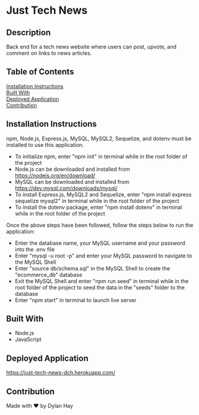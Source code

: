 # Just Tech News

## Description
Back end for a tech news website where users can post, upvote, and comment on links to news articles.

## Table of Contents
[Installation Instructions](#installation-instructions)   
[Built With](#built-with)  
[Deployed Application](#deployed-application)  
[Contribution](#contribution)  

## Installation Instructions
npm, Node.js, Express.js, MySQL, MySQL2, Sequelize, and dotenv must be installed to use this application.

* To initialize npm, enter "npm init" in terminal while in the root folder of the project
* Node.js can be downloaded and installed from https://nodejs.org/en/download/  
* MySQL can be downloaded and installed from https://dev.mysql.com/downloads/mysql/
* To install Express.js, MySQL2 and Sequelize, enter "npm install express sequelize mysql2" in terminal while in the root folder of the project
* To install the dotenv package, enter "npm install dotenv" in terminal while in the root folder of the project 

Once the above steps have been followed, follow the steps below to run the application: 
* Enter the database name, your MySQL username and your password into the .env file
* Enter "mysql -u root -p" and enter your MySQL password to navigate to the MySQL Shell
* Enter "source db/schema.sql" in the MySQL Shell to create the "ecommerce_db" database
* Exit the MySQL Shell and enter "npm run seed" in terminal while in the root folder of the project to seed the data in the "seeds" folder to the database
* Enter "npm start" in terminal to launch live server

## Built With
* Node.js
* JavaScript

## Deployed Application
https://just-tech-news-dch.herokuapp.com/

## Contribution
Made with ❤️ by Dylan Hay